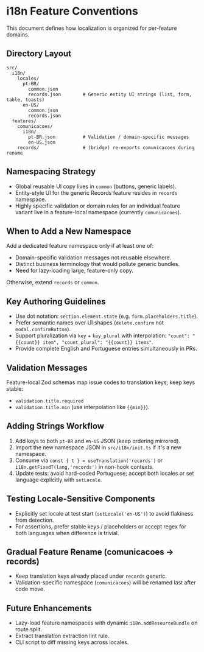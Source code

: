 # i18n Feature Conventions

This document defines how localization is organized for per-feature domains.

## Directory Layout
```
src/
  i18n/
    locales/
      pt-BR/
        common.json
        records.json        # Generic entity UI strings (list, form, table, toasts)
      en-US/
        common.json
        records.json
  features/
    comunicacoes/
      i18n/
        pt-BR.json          # Validation / domain-specific messages
        en-US.json
    records/                # (bridge) re-exports comunicacoes during rename
```

## Namespacing Strategy
- Global reusable UI copy lives in `common` (buttons, generic labels). 
- Entity-style UI for the generic Records feature resides in `records` namespace.
- Highly specific validation or domain rules for an individual feature variant live in a feature-local namespace (currently `comunicacoes`).

## When to Add a New Namespace
Add a dedicated feature namespace only if at least one of:
- Domain-specific validation messages not reusable elsewhere.
- Distinct business terminology that would pollute generic bundles.
- Need for lazy-loading large, feature-only copy.

Otherwise, extend `records` or `common`.

## Key Authoring Guidelines
- Use dot notation: `section.element.state` (e.g. `form.placeholders.title`).
- Prefer semantic names over UI shapes (`delete.confirm` not `modal.confirmButton`).
- Support pluralization via `key` + `key_plural` with interpolation: `"count": "{{count}} item", "count_plural": "{{count}} items"`.
- Provide complete English and Portuguese entries simultaneously in PRs.

## Validation Messages
Feature-local Zod schemas map issue codes to translation keys; keep keys stable:
- `validation.title.required`
- `validation.title.min` (use interpolation like `{{min}}`).

## Adding Strings Workflow
1. Add keys to both `pt-BR` and `en-US` JSON (keep ordering mirrored).
2. Import the new namespace JSON in `src/i18n/init.ts` if it's a new namespace.
3. Consume via `const { t } = useTranslation('records')` or `i18n.getFixedT(lang,'records')` in non-hook contexts.
4. Update tests: avoid hard-coded Portuguese; accept both locales or set language explicitly with `setLocale`.

## Testing Locale-Sensitive Components
- Explicitly set locale at test start (`setLocale('en-US')`) to avoid flakiness from detection.
- For assertions, prefer stable keys / placeholders or accept regex for both languages when difference is trivial.

## Gradual Feature Rename (comunicacoes -> records)
- Keep translation keys already placed under `records` generic.
- Validation-specific namespace (`comunicacoes`) will be renamed last after code move.

## Future Enhancements
- Lazy-load feature namespaces with dynamic `i18n.addResourceBundle` on route split.
- Extract translation extraction lint rule.
- CLI script to diff missing keys across locales.

